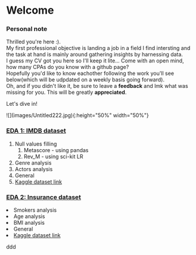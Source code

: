 <h1>Welcome</h1>


<h3>Personal note</h3>
<p> Thrilled you're here :).<br>
  My first professional objective is landing a job in a field I find intersting and the task at hand is mainly around gathering insights by harnessing data.<br>
  I guess my CV got you here so I'll keep it lite... Come with an open mind, how many CPAs do you know with a github page?<br>
  Hopefully you'd like to know eachother following the work you'll see below(which will be udpdated on a weekly basis going forward).<br>
  Oh, and if you didn't like it, be sure to leave a <strong>feedback</strong> and lmk what was missing for you. This will be greatly <strong>appreciated</strong>.</p>
  
  
  <p>Let's dive in!</p>
  ![](images/Untitled222.jpg){:height="50%" width="50%"}


<h3><a href="https://github.com/reifeitan/Hello_World/blob/master-branch/IMDB/IMDB.ipynb">EDA 1: IMDB dataset</a></h3>
<ol>
<li>Null values filling
<ol>
<li>Metascore - using pandas</li>
<li>Rev_M - using sci-kit LR</li>
</ol>
</li>
<li>Genre analysis</li>
<li>Actors analysis
<li>General</li>
<li><a href="https://www.kaggle.com/PromptCloudHQ/imdb-data">Kaggle dataset link</a></li></ol>



<h3><a href="https://github.com/reifeitan/Hello_World/blob/master-branch/Insurance/Insurance.ipynb">EDA 2: Insurance dataset</a></h3>

<li>Smokers analysis</li>
<li>Age analysis</li>
<li>BMI analysis</li>
<li>General</li>
<li><a href="https://www.kaggle.com/raghupalem/insurance">Kaggle dataset link</a></li>


ddd


